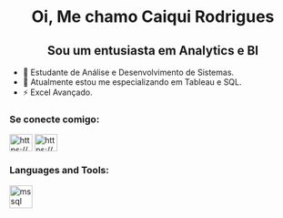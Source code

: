 
<h1 align="center">Oi, Me chamo Caiqui Rodrigues</h1>
<h2 align="center">Sou um entusiasta em Analytics e BI</h2>



</p>

- 📝 Estudante de Análise e Desenvolvimento de Sistemas. 
- 🌱 Atualmente estou me especializando em Tableau e SQL.
- ⚡ Excel Avançado.




<h3 align="left">Se conecte comigo:</h3>
<p align="left">
<a href="https://www.linkedin.com/in/caiquirodrigues/" target="blank"><img align="center" src="https://raw.githubusercontent.com/rahuldkjain/github-profile-readme-generator/master/src/images/icons/Social/linked-in-alt.svg" alt="https://www.linkedin.com/in/caiquirodrigues/" height="30" width="40" /></a>
<a href="https://www.instagram.com/caiquirodrigues/" target="blank"><img align="center" src="https://raw.githubusercontent.com/rahuldkjain/github-profile-readme-generator/master/src/images/icons/Social/instagram.svg" alt="https://www.instagram.com/caiquirodrigues/" height="30" width="40" /></a>
</p>

<h3 align="left">Languages and Tools:</h3>
<p align="left"> <a href="https://www.microsoft.com/en-us/sql-server" target="_blank" rel="noreferrer"> <img src="https://www.svgrepo.com/show/303229/microsoft-sql-server-logo.svg" alt="mssql" width="40" height="40"/> </a> </p>
 

<!---
CaiquiRodrigues/CaiquiRodrigues is a ✨ special ✨ repository because its `README.md` (this file) appears on your GitHub profile.
You can click the Preview link to take a look at your changes.
--->
